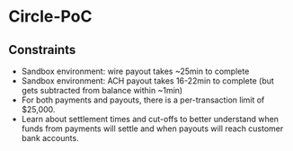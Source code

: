 # Circle-PoC

## Constraints

- Sandbox environment: wire payout takes ~25min to complete
- Sandbox environment: ACH payout takes 16-22min to complete (but gets subtracted from balance within ~1min)
- For both payments and payouts, there is a per-transaction limit of $25,000.
- Learn about settlement times and cut-offs to better understand when funds from payments will settle and when payouts will reach customer bank accounts.
